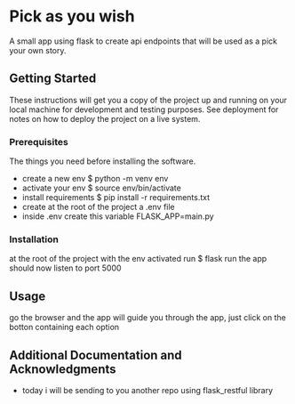 # Pick as you wish

A small app using flask to create api endpoints that will be used as a pick your own story.

## Getting Started

These instructions will get you a copy of the project up and running on your local machine for development and testing purposes. See deployment for notes on how to deploy the project on a live system.

### Prerequisites

The things you need before installing the software.

* create a new env $ python -m venv env
* activate your env $ source env/bin/activate
* install requirements $ pip install -r requirements.txt
* create at the root of the project a .env file
* inside .env create this variable FLASK_APP=main.py

### Installation

at the root of the project with the env activated run $ flask run
the app should now listen to port 5000


## Usage

go the browser and the app will guide you through the app, just click on the botton containing each option


## Additional Documentation and Acknowledgments

* today i will be sending to you another repo using flask_restful library